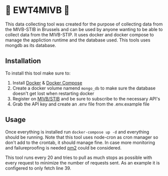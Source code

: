 # :tram: EWT4MIVB :bus:
This data collecting tool was created for the purpose of collecting data from the MIVB-STIB in Brussels and can be used by anyone wanting to be able to collect data from the MIVB-STIP. It uses docker and docker compose to manage the appliction runtime and the database used. This tools uses mongdb as its database.

## Installation

To install this tool make sure to:

1. Install [Docker](https://docs.docker.com/install/) & [Docker Compose](https://docs.docker.com/compose/install/)
2. Create a docker volume namend `mongo_db` to make sure the database doesn't get lost when restarting docker 
3. Register on [MIVB/STIB](https://opendata.stib-mivb.be/store/) and be sure to subscribe to the necessary API's
4. Grab the API key and create an .env file from the .env.example file

## Usage

Once everything is installed run `docker-compose up -d` and everything should be running. Note that this tool uses node-cron as cron manager so don't add to the crontab, it should manage fine. In case more monitoring and failureproofing is needed [pm2](http://pm2.keymetrics.io/) could be considered. 

This tool runs every 20 and tries to pull as much stops as possible with every request to minimize the number of requests sent. As an example it is configered to only fetch line 39. 
